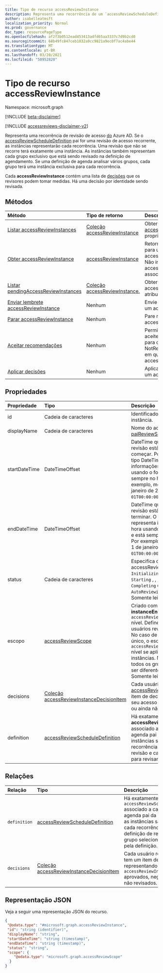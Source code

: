 ```yaml
---
title: Tipo de recurso accessReviewInstance
description: Representa uma recorrência de um `accessReviewScheduleDefinition` .
author: isabelleatmsft
localization_priority: Normal
ms.prod: governance
doc_type: resourcePageType
ms.openlocfilehash: af2f3b0512ead453413a4fd65aa3337c7d9b2cd0
ms.sourcegitcommit: 68b49fc847ceb1032a9cc9821a9ec0f7ac4abe44
ms.translationtype: MT
ms.contentlocale: pt-BR
ms.lasthandoff: 03/20/2021
ms.locfileid: "50952820"
---
```

# <a name="accessreviewinstance-resource-type"></a>Tipo de recurso accessReviewInstance

Namespace: microsoft.graph

[!INCLUDE [beta-disclaimer](../../includes/beta-disclaimer.md)]

[!INCLUDE [accessreviews-disclaimer-v2](../../includes/accessreviews-disclaimer-v2.md)]

Representa uma recorrência de revisão de acesso [do](accessreviewsv2-root.md) Azure AD. Se o [accessReviewScheduleDefinition](accessreviewscheduledefinition.md) pai for uma revisão de acesso recorrente, as instâncias representarão cada recorrência. Uma revisão que não se recorre terá exatamente uma instância. As instâncias também representam cada grupo exclusivo que está sendo revisado na definição de agendamento. Se uma definição de agenda analisar vários grupos, cada grupo terá uma instância exclusiva para cada recorrência.

Cada **accessReviewInstance** contém uma lista de [decisões](accessreviewinstancedecisionitem.md) que os revisores podem tomar medidas. Há uma decisão por identidade sendo revisada.

## <a name="methods"></a>Métodos

| Método | Tipo de retorno | Descrição |
|:---------------|:--------|:----------|
|[Listar accessReviewInstances](../api/accessreviewinstance-list.md) | [Coleção accessReviewInstance](accessreviewinstance.md) | Obter uma lista dos [objetos accessReviewInstance](../resources/accessreviewinstance.md) e suas propriedades. |
|[Obter accessReviewInstance](../api/accessreviewinstance-get.md) | [accessReviewInstance](accessreviewinstance.md) | Retorna accessReviewInstance para um accessReviewScheduleDefinition. Não inclui accessReviewInstanceDecisionItem associado no objeto. |
|[Listar pendingAccessReviewInstances](../api/accessreviewinstance-pendingaccessreviewinstances.md) | [Coleção accessReviewInstance.](accessreviewinstance.md) | Obter todos os recursos de accessReviewInstance pendentes atribuídos ao usuário de chamada. |
|[Enviar lembrete accessReviewInstance](../api/accessreviewinstance-sendreminder.md) | Nenhum | Envie um lembrete aos revisores de um accessReviewInstance. |
|[Parar accessReviewInstance](../api/accessreviewinstance-stop.md) | Nenhum | Pare manualmente um accessReviewInstance. |
|[Aceitar recomendações](../api/accessreviewinstance-acceptrecommendations.md) | Nenhum | Permite que o usuário de chamada aceite a recomendação de decisão para cada acesso NotReviewInstanceDecisionItem em que ele é o revisor para um accessReviewInstance específico. |
|[Aplicar decisões](../api/accessreviewinstance-applydecisions.md) | Nenhum | Aplicar manualmente a decisão em um accessReviewInstance. |



## <a name="properties"></a>Propriedades
| Propriedade | Tipo | Descrição |
| :-------------------------| :---------------------------------- | :---------- |
| id | Cadeia de caracteres | Identificador exclusivo da instância. |
| displayName | Cadeia de caracteres | Nome do access [paiReviewScheduleDefinition](accessreviewscheduledefinition.md). |
| startDateTime | DateTimeOffset | DateTime quando a instância de revisão está agendada para começar. Pode ser no futuro. O tipo DateTimeOffset representa informações de data e hora usando o formato ISO 8601 e está sempre no horário UTC. Por exemplo, meia-noite UTC em 1 de janeiro de 2014 é `2014-01-01T00:00:00Z`. |
| endDateTime | DateTimeOffset | DateTime quando a instância de revisão está agendada para terminar. O tipo DatetimeOffset representa informações de data e hora usando o formato ISO 8601 e está sempre em horário UTC. Por exemplo, meia-noite UTC em 1 de janeiro de 2014 é `2014-01-01T00:00:00Z`. |
| status | Cadeia de caracteres | Especifica o status de um accessReview. Os estados típicos `Initializing` `NotStarted` incluem , `Starting` , , , , , e `InProgress` `Completing` `Completed` `AutoReviewing` `AutoReviewed` .  Somente leitura.|
| escopo | [accessReviewScope](accessreviewscope.md) | Criado com base **no escopo** **e instanceEnumerationScope** no `accessReviewScheduleDefinition` nível. Define o escopo dos usuários revisados em um grupo. No caso de uma revisão de grupo único, o escopo definido no `accessReviewScheduleDefinition` nível se aplica a todas as instâncias. No caso da revisão de todos os grupos, o escopo pode ser diferente para cada grupo. Somente leitura.  | 
| decisions | [Coleção accessReviewInstanceDecisionItem](accessreviewinstancedecisionitem.md) | Cada usuário revisado em [um accessReviewInstance](#accessreviewinstance-resource-type) tem um item de decisão que representa se seu acesso foi aprovado, negado ou ainda não revisado. |
| definition |[accessReviewScheduleDefinition](accessreviewscheduledefinition.md) | Há exatamente um **accessReviewScheduleDefinition** associado a cada instância. É a agenda pai da instância, onde as instâncias são criadas para cada recorrência de uma definição de revisão e cada grupo selecionado para revisar pela definição. |

## <a name="relationships"></a>Relações

| Relação | Tipo   |Descrição|
|:---------------|:--------|:----------|
| `definition`               |[accessReviewScheduleDefinition](accessreviewscheduledefinition.md)          | Há exatamente um `accessReviewScheduleDefinition` associado a cada instância. É a agenda pai da instância, onde as instâncias são criadas para cada recorrência de uma definição de revisão e cada grupo selecionado para revisar pela definição. |
| `decisions`               |[Coleção accessReviewInstanceDecisionItem](accessreviewinstancedecisionitem.md)        | Cada usuário revisado em um tem um item de decisão representando se eles foram `accessReviewInstance` aprovados, negados ou ainda não revisados. |

## <a name="json-representation"></a>Representação JSON

Veja a seguir uma representação JSON do recurso.

<!-- {
  "blockType": "resource",
  "keyProperty": "id",
  "@odata.type": "microsoft.graph.accessReviewInstance",
  "openType": false
}
-->

```json
{
 "@odata.type": "#microsoft.graph.accessReviewInstance",
 "id": "string (identifier)",
 "displayName": "string",
 "startDateTime": "string (timestamp)",
 "endDateTime": "string (timestamp)",
 "status": "string",
 "scope": {
    "@odata.type": "microsoft.graph.accessReviewScope"
  }
}
```

<!--
{
  "type": "#page.annotation",
  "description": "accessReviewInstance resource",
  "keywords": "",
  "section": "documentation",
  "tocPath": "",
  "suppressions": []
}
-->
